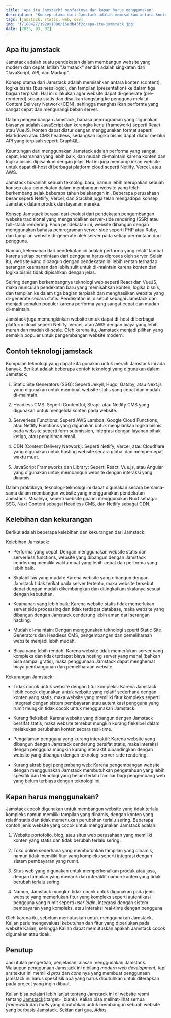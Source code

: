 ```yaml
---
title: 'Apa itu Jamstack? manfaatnya dan kapan harus menggunakan'
description: 'Konsep utama dari Jamstack adalah memisahkan antara konten (content), logika bisnis (business logic), dan tampilan (presentation) ke dalam...'
tags: [jamstack, static, web, dev]
img: 'f/188427/1920x1080/15edb43f2c/apa-itu-jamstack.jpg'
date: [2023, 03, 02]
---
```


## Apa itu jamstack
Jamstack adalah suatu pendekatan dalam membangun website yang modern dan cepat. Istilah "Jamstack" sendiri adalah singkatan dari "JavaScript, API, dan Markup".

Konsep utama dari Jamstack adalah memisahkan antara konten (content), logika bisnis (business logic), dan tampilan (presentation) ke dalam tiga bagian terpisah. Hal ini dilakukan agar website dapat di-generate (pre-rendered) secara statis dan disajikan langsung ke pengguna melalui Content Delivery Network (CDN), sehingga menghasilkan performa yang sangat cepat dan mengurangi beban server.

Dalam pengembangan Jamstack, bahasa pemrograman yang digunakan biasanya adalah JavaScript dan kerangka kerja (framework) seperti React atau VueJS. Konten dapat diatur dengan menggunakan format seperti Markdown atau CMS headless, sedangkan logika bisnis dapat diatur melalui API yang terpisah seperti GraphQL.

Keuntungan dari menggunakan Jamstack adalah performa yang sangat cepat, keamanan yang lebih baik, dan mudah di-maintain karena konten dan logika bisnis dipisahkan dengan jelas. Hal ini juga memungkinkan website untuk dapat di-host di berbagai platform cloud seperti Netlify, Vercel, atau AWS.

Jamstack bukanlah sebuah teknologi baru, namun lebih merupakan sebuah konsep atau pendekatan dalam membangun website yang telah berkembang sejak beberapa tahun belakangan ini. Beberapa perusahaan besar seperti Netlify, Vercel, dan Stackbit juga telah mengadopsi konsep Jamstack dalam produk dan layanan mereka.

Konsep Jamstack berasal dari evolusi dari pendekatan pengembangan website tradisional yang mengandalkan server-side rendering (SSR) atau full-stack rendering. Pada pendekatan ini, website dibangun dengan menggunakan bahasa pemrograman server-side seperti PHP atau Ruby, dan tampilan website di-generate oleh server pada setiap permintaan dari pengguna.

Namun, kelemahan dari pendekatan ini adalah performa yang relatif lambat karena setiap permintaan dari pengguna harus diproses oleh server. Selain itu, website yang dibangun dengan pendekatan ini lebih rentan terhadap serangan keamanan dan lebih sulit untuk di-maintain karena konten dan logika bisnis tidak dipisahkan dengan jelas.

Seiring dengan berkembangnya teknologi web seperti React dan VueJS, maka munculah pendekatan baru yang memisahkan konten, logika bisnis, dan tampilan ke dalam tiga bagian terpisah dan menghasilkan website yang di-generate secara statis. Pendekatan ini disebut sebagai Jamstack dan menjadi semakin populer karena performa yang sangat cepat dan mudah di-maintain.

Jamstack juga memungkinkan website untuk dapat di-host di berbagai platform cloud seperti Netlify, Vercel, atau AWS dengan biaya yang lebih murah dan mudah di-scale. Oleh karena itu, Jamstack menjadi pilihan yang semakin populer untuk pengembangan website modern.

## Contoh teknologi jamstack
Kumpulan teknologi yang dapat kita gunakan untuk meraih Jamstack ini ada banyak. Berikut adalah beberapa contoh teknologi yang digunakan dalam Jamstack:

1. Static Site Generators (SSG): Seperti Jekyll, Hugo, Gatsby, atau Next.js yang digunakan untuk membuat website statis yang cepat dan mudah di-maintain.

2. Headless CMS: Seperti Contentful, Strapi, atau Netlify CMS yang digunakan untuk mengelola konten pada website.

3. Serverless Functions: Seperti AWS Lambda, Google Cloud Functions, atau Netlify Functions yang digunakan untuk menjalankan logika bisnis pada website seperti form submission, integrasi dengan layanan pihak ketiga, atau pengiriman email.

4. CDN (Content Delivery Network): Seperti Netlify, Vercel, atau Cloudflare yang digunakan untuk hosting website secara global dan mempercepat waktu muat.

5. JavaScript Frameworks dan Library: Seperti React, Vue.js, atau Angular yang digunakan untuk membangun website dengan interaksi yang dinamis.

Dalam praktiknya, teknologi-teknologi ini dapat digunakan secara bersama-sama dalam membangun website yang menggunakan pendekatan Jamstack. Misalnya, seperti website gua ini menggunakan Nuxt sebagai SSG, Nuxt Content sebagai Headless CMS, dan Netlify sebagai CDN.

## Kelebihan dan kekurangan

Berikut adalah beberapa kelebihan dan kekurangan dari Jamstack:

Kelebihan Jamstack:

- Performa yang cepat: Dengan menggunakan website statis dan serverless functions, website yang dibangun dengan Jamstack cenderung memiliki waktu muat yang lebih cepat dan performa yang lebih baik.

- Skalabilitas yang mudah: Karena website yang dibangun dengan Jamstack tidak terikat pada server tertentu, maka website tersebut dapat dengan mudah dikembangkan dan ditingkatkan skalanya sesuai dengan kebutuhan.

- Keamanan yang lebih baik: Karena website statis tidak memerlukan server side processing dan tidak terdapat database, maka website yang dibangun dengan Jamstack cenderung lebih aman dari serangan hacking.

- Mudah di-maintain: Dengan menggunakan teknologi seperti Static Site Generators dan Headless CMS, pengembangan dan pemeliharaan website menjadi lebih mudah.

- Biaya yang lebih rendah: Karena website tidak memerlukan server yang kompleks dan tidak terdapat biaya hosting server yang mahal (bahkan bisa sampai gratis), maka penggunaan Jamstack dapat menghemat biaya pembangunan dan pemeliharaan website.

Kekurangan Jamstack:

- Tidak cocok untuk website dengan fitur kompleks: Karena Jamstack lebih cocok digunakan untuk website yang relatif sederhana dengan konten yang statis, maka website yang memiliki fitur kompleks seperti integrasi dengan sistem pembayaran atau autentikasi pengguna yang rumit mungkin tidak cocok untuk menggunakan Jamstack.

- Kurang fleksibel: Karena website yang dibangun dengan Jamstack bersifat statis, maka website tersebut mungkin kurang fleksibel dalam melakukan perubahan konten secara real-time.

- Pengalaman pengguna yang kurang interaktif: Karena website yang dibangun dengan Jamstack cenderung bersifat statis, maka interaksi dengan pengguna mungkin kurang interaktif dibandingkan dengan website yang dibangun dengan teknologi server-side rendering.

- Kurang akrab bagi pengembang web: Karena pengembangan website dengan menggunakan Jamstack membutuhkan pengetahuan yang lebih spesifik dan teknologi yang belum terlalu familiar bagi pengembang web yang belum terbiasa dengan teknologi ini.

## Kapan harus menggunakan?

Jamstack cocok digunakan untuk membangun website yang tidak terlalu kompleks namun memiliki tampilan yang dinamis, dengan konten yang relatif statis dan tidak memerlukan perubahan terlalu sering. Beberapa contoh jenis website yang cocok untuk menggunakan Jamstack adalah:

1. Website portofolio, blog, atau situs web perusahaan yang memiliki konten yang statis dan tidak berubah terlalu sering.

2. Toko online sederhana yang membutuhkan tampilan yang dinamis, namun tidak memiliki fitur yang kompleks seperti integrasi dengan sistem pembayaran yang rumit.

3. Situs web yang digunakan untuk memperkenalkan produk atau jasa, dengan tampilan yang menarik dan interaktif namun konten yang tidak berubah terlalu sering.

4. Namun, Jamstack mungkin tidak cocok untuk digunakan pada jenis website yang memerlukan fitur yang kompleks seperti autentikasi pengguna yang rumit seperti *user login*, integrasi dengan sistem pembayaran yang kompleks, atau interaksi real-time dengan pengguna.

Oleh karena itu, sebelum memutuskan untuk menggunakan Jamstack, Kalian perlu mengevaluasi kebutuhan dan fitur yang diperlukan pada website Kalian, sehingga Kalian dapat memutuskan apakah Jamstack cocok digunakan atau tidak.

## Penutup

Jadi itulah pengertian, penjelasan, alasan menggunakan Jamstack. Walaupun penggunaan Jamstack ini dibilang *modern web development*, tapi arsitektur ini memiliki *pros* dan *cons* nya yang membuat penggunaan jamstack ini harus spesifisik apa yang harus dibutuhkan untuk diterapkan pada project yang ingin dibuat.

Kalian bisa pelajari lebih lanjut tentang Jamstack ini di website resmi tentang [Jamstack](https://jamstack.org/){:target=_blank}. Kalian bisa melihat-lihat semua *framework* dan *tools* yang dibutuhkan untuk membangun sebuah website yang berbasis Jamstack. Sekian dari gua, *Adios*.